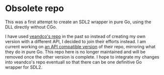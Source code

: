 # Obsolete repo

This was a first attempt to create an SDL2 wrapper in pure Go, using the DLL directly without CGo.

I have used [veandco's repo](https://github.com/veandco/go-sdl2) in the past so instead of creating my own version with a different API, I decided to join their efforts instead. I am current working on [an API compatible version](https://github.com/gonutz/go-sdl2) of their repo, mirroring what they do in pure Go. This repo here is no longer maintained and will be removed once the other version is complete. I hope to integrate my changes into veandco's repo eventuall so that there can be one definitive Go wrapper for SDL2.